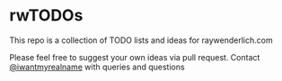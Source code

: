 # rwTODOs

This repo is a collection of TODO lists and ideas for raywenderlich.com

Please feel free to suggest your own ideas via pull request.
Contact [@iwantmyrealname](https://twitter.com/iwantmyrealname) with queries and questions
